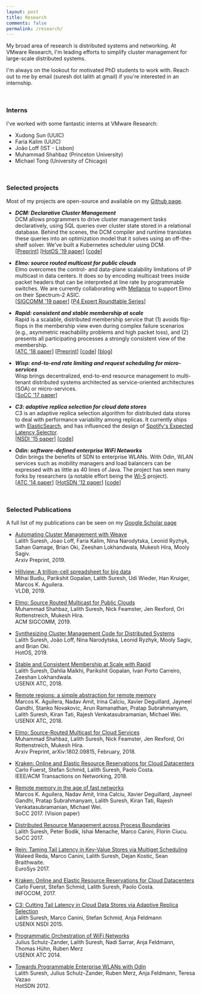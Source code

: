 ```yaml
---
layout: post
title: Research
comments: false
permalink: /research/
---
```


My broad area of research is distributed systems and networking. At VMware
Research, I'm leading efforts to simplify cluster management for large-scale
distributed systems.

I'm always on the lookout for motivated PhD students to work with. Reach
out to me by email (suresh dot lalith at gmail) if you're interested in 
an internship.

<br>

### Interns

I've worked with some fantastic interns at VMware Research:

* Xudong Sun (UUIC)
* Faria Kalim (UUIC)
* João Loff (IST - Lisbon)
* Muhammad Shahbaz (Princeton University)
* Michael Tong (University of Chicago)

<br>

### Selected projects

Most of my projects are open-source and available on my [Github page](http://github.com/lalithsuresh).

* **_DCM: Declarative Cluster Management_**<br>
  DCM allows programmers to drive cluster management tasks declaratively, using
  SQL queries over cluster state stored in a relational database. Behind the scenes,
  the DCM compiler and runtime translates these queries into an optimization model
  that it solves using an off-the-shelf solver. We've built a Kubernetes scheduler using DCM.<br> 
  [[Preprint](https://arxiv.org/pdf/1909.03130.pdf)] [[HotOS '19 paper](https://dl.acm.org/citation.cfm?id=3321444)] [[code](https://github.com/vmware/declarative-cluster-management/)]

* **_Elmo: source routed multicast for public clouds_**  
  Elmo overcomes the control- and data-plane scalability limitations of IP multicast in
  data centers. It does so by  encoding  multicast trees inside packet headers 
  that can be interpreted at line rate by programmable switches.
  We are currently collaborating with [Mellanox](https://mshahbaz.gitlab.io/files/p4summit20-elmo.pdf) to support Elmo 
  on their Spectrum-2 ASIC.<br>
  [[SIGCOMM '19 paper](https://dlnext.acm.org/doi/abs/10.1145/3341302.3342066)] [[P4 Expert Roundtable Series](https://mshahbaz.gitlab.io/files/p4summit20-elmo.pdf)]

* **_Rapid: consistent and stable membership at scale_**  
  Rapid is a scalable, distributed membership service that (1) avoids flip-flops in
  the membership view even during complex failure scenarios (e.g., asymmetric
  reachability problems and high packet loss), and (2) presents all participating
  processes a strongly consistent view of the membership.<br>
  [[ATC '18 paper](https://www.usenix.org/conference/atc18/presentation/suresh)] [[Preprint](https://arxiv.org/pdf/1803.03620.pdf)] [[code](http://github.com/lalithsuresh/rapid/)] [[blog](http://lalith.in/2018/09/13/Rapid/)]

* **_Wisp: end-to-end rate limiting and request scheduling for micro-services_**  
  Wisp brings decentralized, end-to-end resource management to multi-tenant
  distributed systems architected as service-oriented architectures (SOA) or
  micro-services.<br> [[SoCC '17
  paper](https://dl.acm.org/citation.cfm?id=3132020)]


* **_C3: adaptive replica selection for cloud data stores_**  
  C3 is an adaptive replica selection algorithm for distributed
  data stores to deal with performance
  variability among replicas.  It currently ships
  with
  [ElasticSearch](https://www.elastic.co/blog/improving-response-latency-in-elasticsearch-with-adaptive-replica-selection),
  and has influenced the design of [Spotify's Expected Latency Selector](https://labs.spotify.com/2015/12/09/els-part-2/).<br> [[NSDI '15 paper](https://www.usenix.org/system/files/conference/nsdi15/nsdi15-paper-suresh.pdf)] [[code](http://github.com/lalithsuresh/cassandra-c3)]

* **_Odin: software-defined enterprise WiFi Networks_**  
  Odin brings the benefits of SDN to enterprise WLANs.  With Odin, WLAN services
  such as mobility managers and load balancers can be expressed with as little as
  40 lines of Java. The project has seen many forks by researchers (a notable
  effort being the [Wi-5](https://github.com/Wi5) project).<br> [[ATC '14 paper](https://www.usenix.org/system/files/conference/atc14/atc14-paper-schulz_zander.pdf)]
  [[HotSDN '12 paper](https://conferences.sigcomm.org/sigcomm/2012/paper/hotsdn/p115.pdf)] [[code](https://github.com/lalithsuresh/odin)]



<br>

### Selected Publications

A full list of my publications can be seen on my [Google Scholar page](https://scholar.google.com/citations?user=GRZxJIsAAAAJ&hl=en)

* [Automating Cluster Management with Weave](https://arxiv.org/abs/1909.03130)  
  Lalith Suresh, Joao Loff, Faria Kalim, Nina Narodytska, Leonid Ryzhyk, Sahan Gamage, Brian Oki, Zeeshan Lokhandwala, Mukesh Hira, Mooly Sagiv.  
  Arxiv Preprint, 2019.


* [Hillview: A trillion-cell spreadsheet for big data](https://dl.acm.org/citation.cfm?id=3360355)  
  Mihai Budiu, Parikshit Gopalan, Lalith Suresh, Udi Wieder, Han Kruiger, Marcos K. Aguilera.  
  VLDB, 2019.


* [Elmo: Source Routed Multicast for Public Clouds](https://dl.acm.org/citation.cfm?id=3342066)  
  Muhammad Shahbaz, Lalith Suresh, Nick Feamster, Jen Rexford, Ori Rottenstreich, Mukesh Hira.  
  ACM SIGCOMM, 2019.


* [Synthesizing Cluster Management Code for Distributed Systems](https://dl.acm.org/citation.cfm?id=3321444)  
  Lalith Suresh, João Loff, Nina Narodytska, Leonid Ryzhyk, Mooly Sagiv, and Brian Oki.  
  HotOS, 2019.


* [Stable and Consistent Membership at Scale with Rapid](https://www.usenix.org/conference/atc18/presentation/suresh)  
  Lalith Suresh, Dahlia Malkhi, Parikshit Gopalan, Ivan Porto Carreiro, Zeeshan Lokhandwala.  
  USENIX ATC, 2018.


* [Remote regions: a simple abstraction for remote memory](https://www.usenix.org/conference/atc18/presentation/aguilera)  
  Marcos K. Aguilera, Nadav Amit, Irina Calciu, Xavier Deguillard, Jayneel Gandhi, Stanko Novakovic, Arun Ramanathan, Pratap Subrahmanyam, Lalith Suresh, Kiran Tati, Rajesh Venkatasubramanian, Michael Wei.  
  USENIX ATC, 2018.

* [Elmo: Source-Routed Multicast for Cloud Services](https://arxiv.org/abs/1802.09815)  
  Muhammad Shahbaz, Lalith Suresh, Nick Feamster, Jen Rexford, Ori Rottenstreich, Mukesh Hira.  
  Arxiv Preprint, arXiv:1802.09815, February, 2018.

* [Kraken: Online and Elastic Resource Reservations for Cloud Datacenters](http://ieeexplore.ieee.org/abstract/document/8234676/)  
  Carlo Fuerst, Stefan Schmid, Lalith Suresh, Paolo Costa.  
  IEEE/ACM Transactions on Networking, 2018.

* [Remote memory in the age of fast networks](https://dl.acm.org/authorize.cfm?key=N46857)  
  Marcos K. Aguilera, Nadav Amit, Irina Calciu, Xavier Deguillard, Jayneel Gandhi, Pratap Subrahmanyam, Lalith Suresh, Kiran Tati, Rajesh Venkatasubramanian, Michael Wei.  
  SoCC 2017. (Vision paper)

* [Distributed Resource Management across Process Boundaries](https://dl.acm.org/authorize.cfm?key=N46895)  
  Lalith Suresh, Peter Bodik, Ishai Menache, Marco Canini, Florin Ciucu.  
  SoCC 2017.

* [Rein: Taming Tail Latency in Key-Value Stores via Multiget Scheduling](http://dl.acm.org/citation.cfm?id=3064209&dl=ACM&coll=DL&CFID=784015424&CFTOKEN=62413457)  
  Waleed Reda, Marco Canini, Lalith Suresh, Dejan Kostic, Sean Braithwaite.  
  EuroSys 2017.

* [Kraken: Online and Elastic Resource Reservations for Cloud Datacenters](https://ieeexplore.ieee.org/document/7524466/)  
  Carlo Fuerst, Stefan Schmid, Lalith Suresh, Paolo Costa.  
  INFOCOM, 2017.

* [C3: Cutting Tail Latency in Cloud Data Stores via Adaptive Replica Selection](https://www.usenix.org/system/files/conference/nsdi15/nsdi15-paper-suresh.pdf)  
  Lalith Suresh, Marco Canini, Stefan Schmid, Anja Feldmann  
  USENIX NSDI 2015.  

* [Programmatic Orchestration of WiFi Networks](https://www.usenix.org/system/files/conference/atc14/atc14-paper-schulz_zander.pdf)  
  Julius Schulz-Zander, Lalith Suresh, Nadi Sarrar, Anja Feldmann, Thomas Hühn, Ruben Merz  
  USENIX ATC 2014.

* [Towards Programmable Enterprise WLANs with Odin](http://conferences.sigcomm.org/sigcomm/2012/paper/hotsdn/p115.pdf)  
  Lalith Suresh, Julius Schulz-Zander, Ruben Merz, Anja Feldmann, Teresa Vazao  
  HotSDN 2012.

